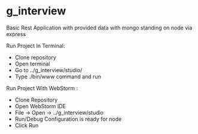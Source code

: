 # g_interview
Basic Rest Application with provided data with mongo standing on node via express


Run Project In Terminal:
- Clone repository
- Open terminal
- Go to ../g_interview/studio/
- Type ./bin/www command and run

Run Project With WebStorm :
- Clone Repository
- Open WebStorm IDE
- File -> Open -> ../g_interview/studio
- Run/Debug Configuration is ready for node
- Click Run
